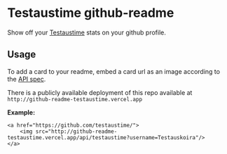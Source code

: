 
# Testaustime github-readme

Show off your [Testaustime](https://github.com/Testaustime) stats on your github profile.



## Usage

To add a card to your readme, embed a card url as an image according to the [API spec](docs/APISpec.md).

There is a publicly available deployment of this repo available at `http://github-readme-testaustime.vercel.app`

**Example:**

    <a href="https://github.com/testaustime/">
        <img src="http://github-readme-testaustime.vercel.app/api/testaustime?username=Testauskoira"/>
    </a>






